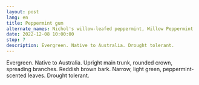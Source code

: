 ```yaml
---
layout: post
lang: en
title: Peppermint gum
alternate_names: Nichol's willow-leafed peppermint, Willow Peppermint
date: 2022-12-08 10:00:00
stop: 7
description: Evergreen. Native to Australia. Drought tolerant.
---
```

Evergreen. Native to Australia. Upright main trunk, rounded crown, spreading branches. Reddish brown bark. Narrow, light green, peppermint-scented leaves. Drought tolerant.
